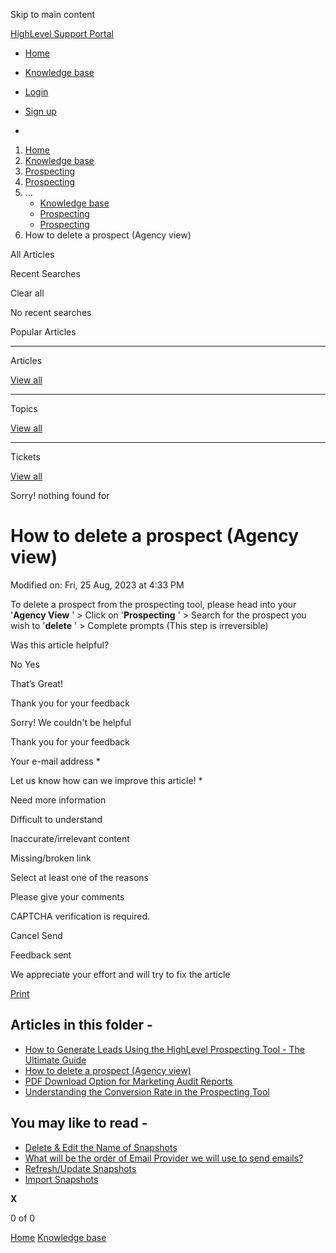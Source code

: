 Skip to main content

[ HighLevel Support Portal ](https://help.gohighlevel.com)

  * [ Home ](/support/home)
  * [ Knowledge base ](/support/solutions)

  * [Login](/support/login)
  * [Sign up](/support/signup)
  * 

  1. [Home](/support/home)
  2. [Knowledge base](/support/solutions)
  3. [Prospecting](/support/solutions/48000456113)
  4. [Prospecting](/support/solutions/folders/48000690261)
  5. ... 
     * [Knowledge base](/support/solutions)
     * [Prospecting](/support/solutions/48000456113)
     * [Prospecting](/support/solutions/folders/48000690261)
  6. How to delete a prospect (Agency view)

All  Articles 

Recent Searches

Clear all

No recent searches

Popular Articles

* * *

Articles

[View all](/support/search/solutions)

* * *

Topics

[View all](/support/search/topics)

* * *

Tickets

[View all](/support/search/tickets)

Sorry! nothing found for   

# How to delete a prospect (Agency view)

Modified on: Fri, 25 Aug, 2023 at 4:33 PM

To delete a prospect from the prospecting tool, please head into your '**Agency View** ' > Click on '**Prospecting** ' > Search for the prospect you wish to '**delete** ' > Complete prompts (This step is irreversible)

Was this article helpful?

No  Yes 

That’s Great!

Thank you for your feedback

Sorry! We couldn't be helpful

Thank you for your feedback

Your e-mail address *

Let us know how can we improve this article! *

Need more information 

Difficult to understand 

Inaccurate/irrelevant content 

Missing/broken link 

Select at least one of the reasons 

Please give your comments 

CAPTCHA verification is required. 

Cancel  Send 

Feedback sent

We appreciate your effort and will try to fix the article

[Print](javascript:print\(\))

## Articles in this folder -

  * [How to Generate Leads Using the HighLevel Prospecting Tool - The Ultimate Guide](/support/solutions/articles/48001231875-how-to-generate-leads-using-the-highlevel-prospecting-tool-the-ultimate-guide)
  * [How to delete a prospect (Agency view)](/support/solutions/articles/155000000584-how-to-delete-a-prospect-agency-view-)
  * [PDF Download Option for Marketing Audit Reports](/support/solutions/articles/155000001065-pdf-download-option-for-marketing-audit-reports)
  * [Understanding the Conversion Rate in the Prospecting Tool](/support/solutions/articles/155000001355-understanding-the-conversion-rate-in-the-prospecting-tool)

## You may like to read -

  * [Delete & Edit the Name of Snapshots](/support/solutions/articles/48000982593-delete-edit-the-name-of-snapshots)
  * [What will be the order of Email Provider we will use to send emails?](/support/solutions/articles/48001209681-what-will-be-the-order-of-email-provider-we-will-use-to-send-emails-)
  * [Refresh/Update Snapshots](/support/solutions/articles/48000982583-refresh-update-snapshots)
  * [Import Snapshots](/support/solutions/articles/48000982581-import-snapshots)

**X**

0 of 0 []()

[Home](/support/home) [Knowledge base](/support/solutions)
